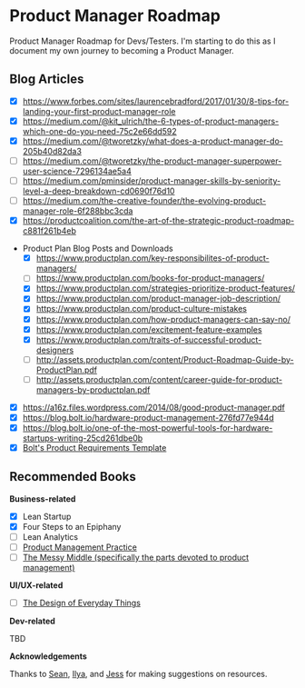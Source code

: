# Product Manager Roadmap
Product Manager Roadmap for Devs/Testers. I'm starting to do this as I document my own journey to becoming a Product Manager.

## Blog Articles

* [x] https://www.forbes.com/sites/laurencebradford/2017/01/30/8-tips-for-landing-your-first-product-manager-role
* [x] https://medium.com/@kit_ulrich/the-6-types-of-product-managers-which-one-do-you-need-75c2e66dd592
* [x] https://medium.com/@tworetzky/what-does-a-product-manager-do-205b40d82da3
* [ ] https://medium.com/@tworetzky/the-product-manager-superpower-user-science-7296134ae5a4
* [ ] https://medium.com/pminsider/product-manager-skills-by-seniority-level-a-deep-breakdown-cd0690f76d10
* [ ] https://medium.com/the-creative-founder/the-evolving-product-manager-role-6f288bbc3cda
* [x] https://productcoalition.com/the-art-of-the-strategic-product-roadmap-c881f261b4eb
* Product Plan Blog Posts and Downloads
  * [x] https://www.productplan.com/key-responsibilites-of-product-managers/
  * [ ] https://www.productplan.com/books-for-product-managers/
  * [x] https://www.productplan.com/strategies-prioritize-product-features/
  * [x] https://www.productplan.com/product-manager-job-description/
  * [x] https://www.productplan.com/product-culture-mistakes
  * [x] https://www.productplan.com/how-product-managers-can-say-no/
  * [x] https://www.productplan.com/excitement-feature-examples
  * [x] https://www.productplan.com/traits-of-successful-product-designers
  * [ ] http://assets.productplan.com/content/Product-Roadmap-Guide-by-ProductPlan.pdf
  * [ ] http://assets.productplan.com/content/career-guide-for-product-managers-by-productplan.pdf
* [x] https://a16z.files.wordpress.com/2014/08/good-product-manager.pdf
* [x] https://blog.bolt.io/hardware-product-management-276fd77e944d
* [x] https://blog.bolt.io/one-of-the-most-powerful-tools-for-hardware-startups-writing-25cd261dbe0b
* [x] [Bolt's Product Requirements Template](https://docs.google.com/document/d/1eBaBOF2A3rIfXeqqjq4uFAxX2f85JqanJmq-72ptur0/edit) 

## Recommended Books
**Business-related**

* [x] Lean Startup
* [x] Four Steps to an Epiphany
* [ ] Lean Analytics
* [ ] [Product Management Practice](https://www.amazon.com/Product-Management-Practice-Real-World-Connective/dp/1491982276/)
* [ ] [The Messy Middle (specifically the parts devoted to product management)](https://www.amazon.com/Messy-Middle-Finding-Through-Hardest/dp/0735218072)

**UI/UX-related**
* [ ] [The Design of Everyday Things](https://www.amazon.com/Design-Everyday-Things-Donald-Norman/dp/1452654123)

**Dev-related**

TBD

**Acknowledgements**

Thanks to [Sean](https://github.com/belucid), [Ilya](https://github.com/license2e), and [Jess](https://github.com/jessmartin) for making suggestions on resources.

